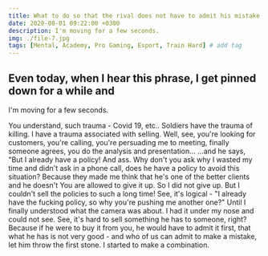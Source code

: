 ```yaml
---
title: What to do so that the rival does not have to admit his mistake when he committed?
date: 2020-08-01 09:22:00 +0300
description: I'm moving for a few seconds.
img: ./file-7.jpg
tags: [Mental, Academy, Pro Gaming, Esport, Train Hard] # add tag
---
```


##  Even today, when I hear this phrase, I get pinned down for a while and
I'm moving for a few seconds.


You understand, such trauma - Covid 19, etc..
Soldiers have the trauma of killing.
I have a trauma associated with selling.
Well, see, you're looking for customers, you're calling, you're persuading me to
meeting, finally someone agrees, you do the analysis and
presentation...
...and he says, "But I already have a policy!
And ass.
Why don't you ask why I wasted my time and didn't ask in
a phone call, does he have a policy to avoid this situation?
Because they made me think that he's one of the better clients and he doesn't
You are allowed to give it up.
So I did not give up.
But I couldn't sell the policies to such a long time!
See, it's logical - "I already have the fucking policy, so why
you're pushing me another one?"
Until I finally understood what the camera was about.
I had it under my nose and could not see.
See, it's hard to sell something he has to someone, right?
Because if he were to buy it from you, he would have to admit it first,
that what he has is not very good - and who of us can admit
to make a mistake, let him throw the first stone.
I started to make a combination.
 

